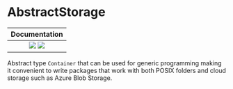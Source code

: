 # AbstractStorage

| **Documentation** |
|:---:|
| [![][docs-dev-img]][docs-dev-url] [![][docs-stable-img]][docs-stable-url] |

Abstract type `Container` that can be used for generic programming making
it convenient to write packages that work with both POSIX folders and
cloud storage such as Azure Blob Storage.

[docs-dev-img]: https://img.shields.io/badge/docs-dev-blue.svg
[docs-dev-url]: https://chevronetc.github.io/AbstractStorage.jl/dev/

[docs-stable-img]: https://img.shields.io/badge/docs-stable-blue.svg
[docs-stable-url]: https://ChevronETC.github.io/AbstractStorage.jl/stable

